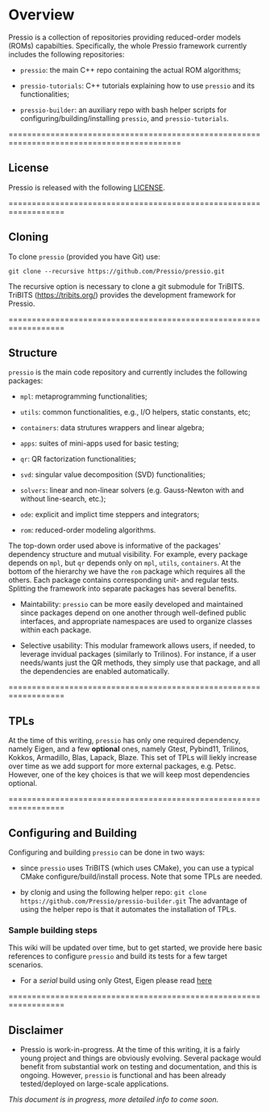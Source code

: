 
# Overview

Pressio is a collection of repositories providing reduced-order models (ROMs) capabilties.
Specifically, the whole Pressio framework currently includes the following repositories: 

* `pressio`: the main C++ repo containing the actual ROM algorithms;

* `pressio-tutorials`: C++ tutorials explaining how to use `pressio` and its functionalities; 

* `pressio-builder`: an auxiliary repo with bash helper scripts for configuring/building/installing `pressio`, and `pressio-tutorials`.

===========================================================================================
## License
Pressio is released with the following [LICENSE](./LICENSE).


==================================================================
## Cloning
To clone `pressio` (provided you have Git) use:
```
git clone --recursive https://github.com/Pressio/pressio.git
```
The recursive option is necessary to clone a git submodule for TriBITS.
TriBITS (https://tribits.org/) provides the development framework for Pressio.


==================================================================
## Structure 

`pressio` is the main code repository and currently includes the following packages: 

* `mpl`: metaprogramming functionalities;

* `utils`: common functionalities, e.g., I/O helpers, static constants, etc;

* `containers`: data strutures wrappers and linear algebra;

* `apps`: suites of mini-apps used for basic testing;

* `qr`: QR factorization functionalities;

* `svd`: singular value decomposition (SVD) functionalities;

* `solvers`: linear and non-linear solvers (e.g. Gauss-Newton with and without line-search, etc.);

* `ode`: explicit and implict time steppers and integrators;

* `rom`: reduced-order modeling algorithms.

The top-down order used above is informative of the packages' dependency structure and mutual visibility. For example, every package depends on `mpl`, but `qr` depends only on `mpl`, `utils`, `containers`. At the bottom of the hierarchy we have the `rom` package which requires all the others. Each package contains corresponding unit- and regular tests. Splitting the framework into separate packages has several benefits.
* Maintability: `pressio` can be more easily developed and maintained since packages depend on one another through well-defined public interfaces, and appropriate namespaces are used to organize classes within each package.

* Selective usability: This modular framework allows users, if needed, to leverage invidual packages (similarly to Trilinos). For instance, if a user needs/wants just the QR methods, they simply use that package, and all the dependencies are enabled automatically.


==================================================================
## TPLs
At the time of this writing, `pressio` has only one required dependency, namely Eigen, and a few **optional** ones, namely Gtest, Pybind11, Trilinos, Kokkos, Armadillo, Blas, Lapack, Blaze. This set of TPLs will liekly increase over time as we add support for more external packages, e.g. Petsc. However, one of the key çhoices is that we will keep most dependencies optional.


==================================================================
## Configuring and Building
Configuring and building `pressio` can be done in two ways: 

* since `pressio` uses TriBITS (which uses CMake), you can use a typical CMake configure/build/install process. Note that some TPLs are needed. 

* by clonig and using the following helper repo: `git clone https://github.com/Pressio/pressio-builder.git`
The advantage of using the helper repo is that it automates the installation of TPLs.  

### Sample building steps

This wiki will be updated over time, but to get started, we provide here basic references to configure `pressio` and build its tests for a few target scenarios. 

* For a *serial* build using only Gtest, Eigen please read [here](./wiki/build_serial.md)


==================================================================
## Disclaimer

* Pressio is work-in-progress. At the time of this writing, it is a fairly young project and things are obviously evolving. Several package would benefit from substantial work on testing and documentation, and this is ongoing. However, `pressio` is functional and has been already tested/deployed on large-scale applications.

*This document is in progress, more detailed info to come soon.*







